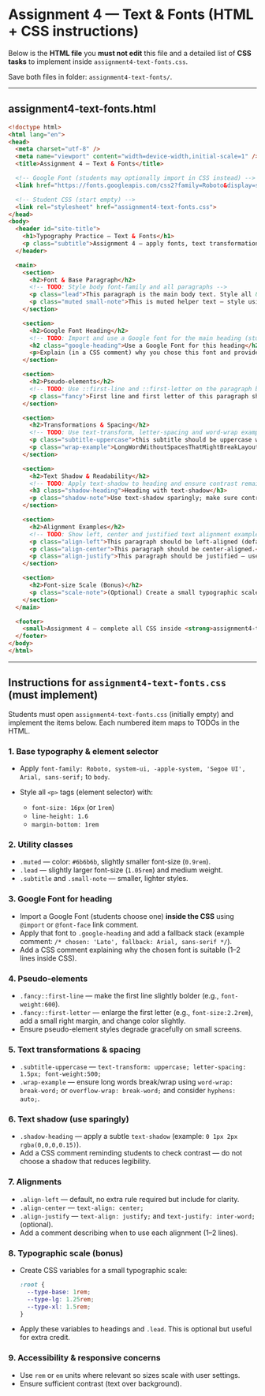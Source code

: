 # Assignment 4 — Text & Fonts (HTML + CSS instructions)

Below is the **HTML file** you  **must not edit** this file and a detailed list of **CSS tasks** to implement inside `assignment4-text-fonts.css`. 

Save both files in folder: `assignment4-text-fonts/`.

---

## assignment4-text-fonts.html

```html
<!doctype html>
<html lang="en">
<head>
  <meta charset="utf-8" />
  <meta name="viewport" content="width=device-width,initial-scale=1" />
  <title>Assignment 4 — Text & Fonts</title>

  <!-- Google Font (students may optionally import in CSS instead) -->
  <link href="https://fonts.googleapis.com/css2?family=Roboto&display=swap" rel="stylesheet">

  <!-- Student CSS (start empty) -->
  <link rel="stylesheet" href="assignment4-text-fonts.css">
</head>
<body>
  <header id="site-title">
    <h1>Typography Practice — Text & Fonts</h1>
    <p class="subtitle">Assignment 4 — apply fonts, text transformations, pseudo-elements and spacing</p>
  </header>

  <main>
    <section>
      <h2>Font & Base Paragraph</h2>
      <!-- TODO: Style body font-family and all paragraphs -->
      <p class="lead">This paragraph is the main body text. Style all &lt;p&gt; tags to have readable font-size and line-height.</p>
      <p class="muted small-note">This is muted helper text — style using a class selector.</p>
    </section>

    <section>
      <h2>Google Font Heading</h2>
      <!-- TODO: Import and use a Google font for the main heading (students choose a font) -->
      <h2 class="google-heading">Use a Google Font for this heading</h2>
      <p>Explain (in a CSS comment) why you chose this font and provide a fallback stack.</p>
    </section>

    <section>
      <h2>Pseudo-elements</h2>
      <!-- TODO: Use ::first-line and ::first-letter on the paragraph below -->
      <p class="fancy">First line and first letter of this paragraph should have special styles using pseudo-elements. Make the first letter larger and the first line bolder.</p>
    </section>

    <section>
      <h2>Transformations & Spacing</h2>
      <!-- TODO: Use text-transform, letter-spacing and word-wrap examples -->
      <p class="subtitle-uppercase">this subtitle should be uppercase with letter spacing.</p>
      <p class="wrap-example">LongWordWithoutSpacesThatMightBreakLayout should be handled using word-wrap or hyphens so it doesn't overflow on small screens.</p>
    </section>

    <section>
      <h2>Text Shadow & Readability</h2>
      <!-- TODO: Apply text-shadow to heading and ensure contrast remains accessible -->
      <h3 class="shadow-heading">Heading with text-shadow</h3>
      <p class="shadow-note">Use text-shadow sparingly; make sure contrast and readability are not compromised.</p>
    </section>

    <section>
      <h2>Alignment Examples</h2>
      <!-- TODO: Show left, center and justified text alignment examples -->
      <p class="align-left">This paragraph should be left-aligned (default).</p>
      <p class="align-center">This paragraph should be center-aligned.</p>
      <p class="align-justify">This paragraph should be justified — use it for long readable text blocks.</p>
    </section>

    <section>
      <h2>Font-size Scale (Bonus)</h2>
      <p class="scale-note">(Optional) Create a small typographic scale using CSS variables and apply to headings and paragraphs.</p>
    </section>
  </main>

  <footer>
    <small>Assignment 4 — complete all CSS inside <strong>assignment4-text-fonts.css</strong></small>
  </footer>
</body>
</html>
```

---

## Instructions for `assignment4-text-fonts.css` (must implement)

Students must open `assignment4-text-fonts.css` (initially empty) and implement the items below. Each numbered item maps to TODOs in the HTML.

### 1. Base typography & element selector

* Apply `font-family: Roboto, system-ui, -apple-system, 'Segoe UI', Arial, sans-serif;` to `body`.
* Style all `<p>` tags (element selector) with:

  * `font-size: 16px` (or `1rem`)
  * `line-height: 1.6`
  * `margin-bottom: 1rem`

### 2. Utility classes

* `.muted` — color: `#6b6b6b`, slightly smaller font-size (`0.9rem`).
* `.lead` — slightly larger font-size (`1.05rem`) and medium weight.
* `.subtitle` and `.small-note` — smaller, lighter styles.

### 3. Google Font for heading

* Import a Google Font (students choose one) **inside the CSS** using `@import` or `@font-face` link comment.
* Apply that font to `.google-heading` and add a fallback stack (example comment: `/* chosen: 'Lato', fallback: Arial, sans-serif */`).
* Add a CSS comment explaining why the chosen font is suitable (1–2 lines inside CSS).

### 4. Pseudo-elements

* `.fancy::first-line` — make the first line slightly bolder (e.g., `font-weight:600`).
* `.fancy::first-letter` — enlarge the first letter (e.g., `font-size:2.2rem`), add a small right margin, and change color slightly.
* Ensure pseudo-element styles degrade gracefully on small screens.

### 5. Text transformations & spacing

* `.subtitle-uppercase` — `text-transform: uppercase; letter-spacing: 1.5px; font-weight:500;`
* `.wrap-example` — ensure long words break/wrap using `word-wrap: break-word;` or `overflow-wrap: break-word;` and consider `hyphens: auto;`.

### 6. Text shadow (use sparingly)

* `.shadow-heading` — apply a subtle `text-shadow` (example: `0 1px 2px rgba(0,0,0,0.15)`).
* Add a CSS comment reminding students to check contrast — do not choose a shadow that reduces legibility.

### 7. Alignments

* `.align-left` — default, no extra rule required but include for clarity.
* `.align-center` — `text-align: center;`
* `.align-justify` — `text-align: justify;` and `text-justify: inter-word;` (optional).
* Add a comment describing when to use each alignment (1–2 lines).

### 8. Typographic scale (bonus)

* Create CSS variables for a small typographic scale:

  ```css
  :root {
    --type-base: 1rem;
    --type-lg: 1.25rem;
    --type-xl: 1.5rem;
  }
  ```
* Apply these variables to headings and `.lead`. This is optional but useful for extra credit.

### 9. Accessibility & responsive concerns

* Use `rem` or `em` units where relevant so sizes scale with user settings.
* Ensure sufficient contrast (text over background).
